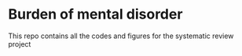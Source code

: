 # Burden of mental disorder

This repo contains all the codes and figures for the systematic review project 
